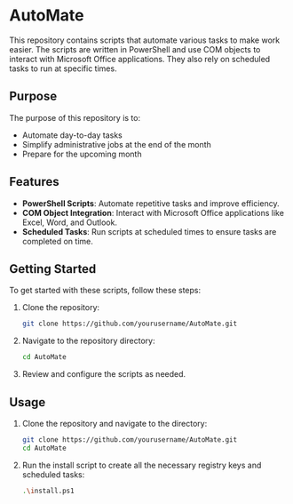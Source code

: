 # AutoMate

This repository contains scripts that automate various tasks to make work easier. The scripts are written in PowerShell and use COM objects to interact with Microsoft Office applications. They also rely on scheduled tasks to run at specific times.

## Purpose

The purpose of this repository is to:

- Automate day-to-day tasks
- Simplify administrative jobs at the end of the month
- Prepare for the upcoming month

## Features

- **PowerShell Scripts**: Automate repetitive tasks and improve efficiency.
- **COM Object Integration**: Interact with Microsoft Office applications like Excel, Word, and Outlook.
- **Scheduled Tasks**: Run scripts at scheduled times to ensure tasks are completed on time.

## Getting Started

To get started with these scripts, follow these steps:

1. Clone the repository:
    ```sh
    git clone https://github.com/yourusername/AutoMate.git
    ```
2. Navigate to the repository directory:
    ```sh
    cd AutoMate
    ```
3. Review and configure the scripts as needed.

## Usage

1. Clone the repository and navigate to the directory:
    ```sh
    git clone https://github.com/yourusername/AutoMate.git
    cd AutoMate
    ```
2. Run the install script to create all the necessary registry keys and scheduled tasks:
    ```sh
    .\install.ps1
    ```
